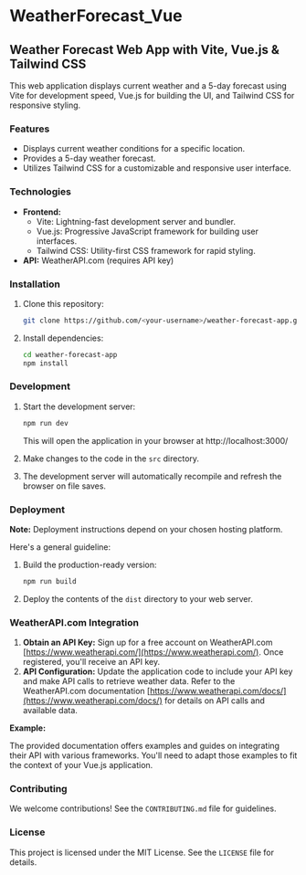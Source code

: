 # WeatherForecast_Vue
 
## Weather Forecast Web App with Vite, Vue.js & Tailwind CSS

This web application displays current weather and a 5-day forecast using Vite for development speed, Vue.js for building the UI, and Tailwind CSS for responsive styling.

### Features

* Displays current weather conditions for a specific location.
* Provides a 5-day weather forecast.
* Utilizes Tailwind CSS for a customizable and responsive user interface.

### Technologies

* **Frontend:**
    * Vite: Lightning-fast development server and bundler.
    * Vue.js: Progressive JavaScript framework for building user interfaces.
    * Tailwind CSS: Utility-first CSS framework for rapid styling.
* **API:** WeatherAPI.com (requires API key)

### Installation

1. Clone this repository:

   ```bash
   git clone https://github.com/<your-username>/weather-forecast-app.git
   ```

2. Install dependencies:

   ```bash
   cd weather-forecast-app
   npm install
   ```

### Development

1. Start the development server:

   ```bash
   npm run dev
   ```

   This will open the application in your browser at http://localhost:3000/

2. Make changes to the code in the `src` directory.
3. The development server will automatically recompile and refresh the browser on file saves.

### Deployment

**Note:** Deployment instructions depend on your chosen hosting platform.

Here's a general guideline:

1. Build the production-ready version:

   ```bash
   npm run build
   ```

2. Deploy the contents of the `dist` directory to your web server.

### WeatherAPI.com Integration

1. **Obtain an API Key:** Sign up for a free account on WeatherAPI.com [https://www.weatherapi.com/](https://www.weatherapi.com/). Once registered, you'll receive an API key.
2. **API Configuration:** Update the application code to include your API key and make API calls to retrieve weather data. Refer to the WeatherAPI.com documentation [https://www.weatherapi.com/docs/](https://www.weatherapi.com/docs/) for details on API calls and available data.

**Example:**

The provided documentation offers examples and guides on integrating their API with various frameworks. You'll need to adapt those examples to fit the context of your Vue.js application.

### Contributing

We welcome contributions! See the `CONTRIBUTING.md` file for guidelines.

### License

This project is licensed under the MIT License. See the `LICENSE` file for details.
